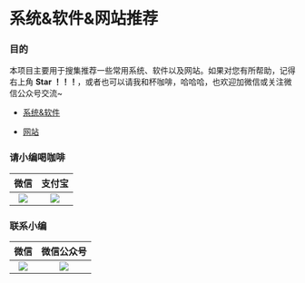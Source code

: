 # 系统&软件&网站推荐

### 目的

本项目主要用于搜集推荐一些常用系统、软件以及网站。如果对您有所帮助，记得右上角 **Star ！！！**，或者也可以请我和杯咖啡，哈哈哈，也欢迎加微信或关注微信公众号交流~

- [系统&软件](https://github.com/cunyu1943/Software_Website/blob/master/Software.md)

- [网站](https://github.com/cunyu1943/Software_Website/blob/master/Websites.md)

### 请小编喝咖啡

| 微信                                                                                      | 支付宝                                                                                     |
|:---------------------------------------------------------------------------------------:|:---------------------------------------------------------------------------------------:|
| ![](https://raw.githubusercontent.com/cunyu1943/blog-picturebed/master/data/wechat.png) | ![](https://raw.githubusercontent.com/cunyu1943/blog-picturebed/master/data/alipay.jpg) |

### 联系小编

| 微信                                                     | 微信公众号                                                  |
|:------------------------------------------------------:|:------------------------------------------------------:|
| ![](https://i.loli.net/2019/10/03/gzn7Ps24tRydu9S.jpg) | ![](https://i.loli.net/2019/10/03/G6tUxN48WBQbTvH.jpg) |

